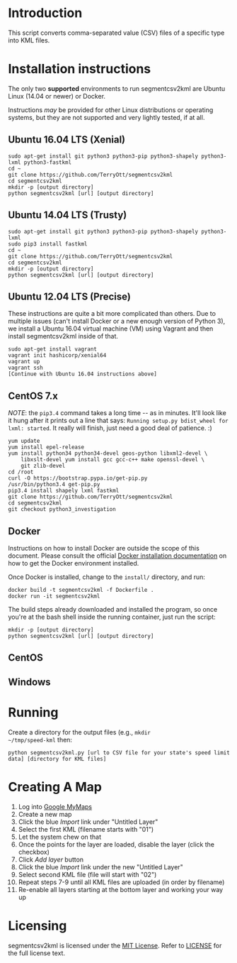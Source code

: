 # Introduction

This script converts comma-separated value (CSV) files of a specific type into KML files.

# Installation instructions

The only two __supported__ environments to run segmentcsv2kml are Ubuntu Linux (14.04 or newer) or Docker.

Instructions *may* be provided for other Linux distributions or operating systems, but they are not
supported and very lightly tested, if at all.

## Ubuntu 16.04 LTS (Xenial)

    sudo apt-get install git python3 python3-pip python3-shapely python3-lxml python3-fastkml 
    cd ~
    git clone https://github.com/TerryOtt/segmentcsv2kml
    cd segmentcsv2kml
    mkdir -p [output directory]
    python segmentcsv2kml [url] [output directory]

## Ubuntu 14.04 LTS (Trusty)

    sudo apt-get install git python3 python3-pip python3-shapely python3-lxml 
    sudo pip3 install fastkml
    cd ~
    git clone https://github.com/TerryOtt/segmentcsv2kml
    cd segmentcsv2kml
    mkdir -p [output directory]
    python segmentcsv2kml [url] [output directory]

## Ubuntu 12.04 LTS (Precise)

These instructions are quite a bit more complicated than others. Due to multiple issues
(can't install Docker or a new enough version of Python 3), we install a Ubuntu 16.04 
virtual machine (VM) using Vagrant and then install segmentcsv2kml inside of that.

    sudo apt-get install vagrant
    vagrant init hashicorp/xenial64
    vagrant up
    vagrant ssh
    [Continue with Ubuntu 16.04 instructions above]

## CentOS 7.x

*NOTE*: the <code>pip3.4</code> command takes a long time -- as in minutes.
It'll look like it hung after it prints out a line that says:
<code>Running setup.py bdist_wheel for lxml: started</code>.  It really 
will finish, just need a good deal of patience. :)

    yum update
    yum install epel-release
    yum install python34 python34-devel geos-python libxml2-devel \
        libxslt-devel yum install gcc gcc-c++ make openssl-devel \
        git zlib-devel
    cd /root
    curl -O https://bootstrap.pypa.io/get-pip.py
    /usr/bin/python3.4 get-pip.py
    pip3.4 install shapely lxml fastkml
    git clone https://github.com/TerryOtt/segmentcsv2kml
    cd segmentcsv2kml
    git checkout python3_investigation
    

## Docker

Instructions on how to install Docker are outside the scope of this document. Please consult
the official [Docker installation documentation](https://docs.docker.com/engine/installation/)
on how to get the Docker environment installed. 

Once Docker is installed, change to the <code>install/</code> directory, and run:

    docker build -t segmentcsv2kml -f Dockerfile .
    docker run -it segmentcsv2kml 

The build steps already downloaded and installed the program, so once you're at the 
bash shell inside the running container, just run the script:

    mkdir -p [output directory]
    python segmentcsv2kml [url] [output directory]

## CentOS

## Windows 


# Running

Create a directory for the output files (e.g., <code>mkdir ~/tmp/speed-kml</code> then:

    python segmentcsv2kml.py [url to CSV file for your state's speed limit data] [directory for KML files]

# Creating A Map

1. Log into [Google MyMaps](https://google.com/maps/d)
1. Create a new map
1. Click the blue *Import* link under "Untitled Layer"
1. Select the first KML (filename starts with "01")
1. Let the system chew on that
1. Once the points for the layer are loaded, disable the layer (click the checkbox)
1. Click *Add layer* button
1. Click the blue *Import* link under the new "Untitled Layer"
1. Select second KML file (file will start with "02")
1. Repeat steps 7-9 until all KML files are uploaded (in order by filename)
1. Re-enable all layers starting at the bottom layer and working your way up


# Licensing

segmentcsv2kml is licensed under the [MIT License](https://en.wikipedia.org/wiki/MIT_License). Refer to
[LICENSE](https://github.com/TerryOtt/segmentcsv2kml/blob/master/LICENSE) 
for the full license text.
